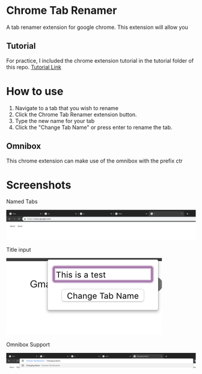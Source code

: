 # Chrome Tab Renamer
A tab renamer extension for google chrome. This extension will allow you 

## Tutorial
For practice, I included the chrome extension tutorial in the tutorial folder of this repo.
[Tutorial Link](https://developer.chrome.com/extensions/getstarted)

# How to use
1. Navigate to a tab that you wish to rename
1. Click the Chrome Tab Renamer extension button.
1. Type the new name for your tab
1. Click the "Change Tab Name" or press enter to rename the tab.

## Omnibox
This chrome extension can make use of the omnibox with the prefix ctr

# Screenshots
Named Tabs

![Image of Tabs](screenshots/tabs.png)

Title input

![Image of Input](screenshots/enter.png)

Omnibox Support

![Image of Omnibox](screenshots/omnibox.png)